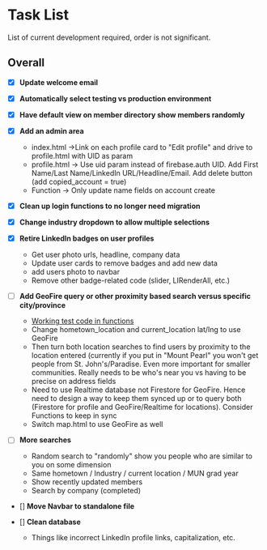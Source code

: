 # Task List
List of current development required, order is not significant.
## Overall
- [x] **Update welcome email**

- [x] **Automatically select testing vs production environment**

- [x] **Have default view on member directory show members randomly**

- [x] **Add an admin area**

   - index.html ->Link on each profile card to "Edit profile" and drive to profile.html with UID as param
   - profile.html -> Use uid param instead of firebase.auth UID. Add First Name/Last Name/LinkedIn URL/Headline/Email. Add delete               button (add copied_account = true)
   - Function -> Only update name fields on account create

- [x] **Clean up login functions to no longer need migration**

- [x] **Change industry dropdown to allow multiple selections**

- [x] **Retire LinkedIn badges on user profiles**
   - Get user photo urls, headline, company data
   - Update user cards to remove badges and add new data
   - add users photo to navbar
   - Remove other badge-related code (slider, LIRenderAll, etc.)

- [ ] **Add GeoFire query or other proximity based search versus specific city/province**
   - [Working test code in functions](https://github.com/firebase/geofire-js/tree/master/examples)
   - Change hometown_location and current_location lat/lng to use GeoFire
   - Then turn both location searches to find users by proximity to the location entered (currently if you put in "Mount Pearl" you won't 	get people from St. John's/Paradise. Even more important for smaller communities. Really needs to be who's near you vs             	    having to be precise on address fields
    - Need to use Realtime database not Firestore for GeoFire. Hence need to design a way to keep them synced up or to query both 	        (Firestore for profile and GeoFire/Realtime for locations). Consider Functions to keep in sync
    - Switch map.html to use GeoFire as well

- [ ] **More searches**
   - Random search to "randomly" show you people who are similar to you on some dimension
   - Same hometown / Industry / current location / MUN grad year
   - Show recently updated members
   - Search by company (completed)

- [] **Move Navbar to standalone file**

- [] **Clean database**
   - Things like incorrect LinkedIn profile links, capitalization, etc.

